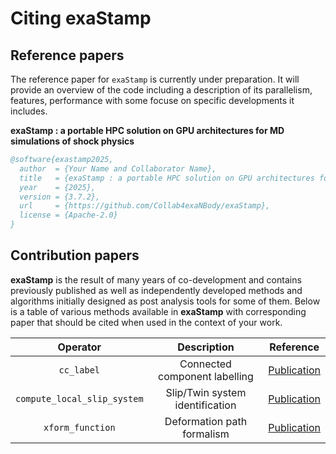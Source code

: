 # Citing exaStamp

## Reference papers

The reference paper for ``exaStamp`` is currently under preparation. It will provide an overview of the code including a description of its parallelism, features, performance with some focuse on specific developments it includes. 

**exaStamp : a portable HPC solution on GPU architectures for MD simulations of shock physics**

```bibtex
@software{exastamp2025,
  author  = {Your Name and Collaborator Name},
  title   = {exaStamp : a portable HPC solution on GPU architectures for MD simulations of shock physics},
  year    = {2025},
  version = {3.7.2},
  url     = {https://github.com/Collab4exaNBody/exaStamp},
  license = {Apache-2.0}
}
```

## Contribution papers

**exaStamp** is the result of many years of co-development and contains previously published as well as independently developed methods and algorithms initially designed as post analysis tools for some of them. Below is a table of various methods available in **exaStamp** with corresponding paper that should be cited when used in the context of your work.

<div align="center">

| Operator | Description | Reference |
|:--------:|:-----------:|:---------:|
| ``cc_label`` | Connected component labelling | [Publication](https://www.sciencedirect.com/science/article/pii/S0010465524003503 "On-the-fly clustering for exascale molecular dynamics simulations") |
| ``compute_local_slip_system`` | Slip/Twin system identification | [Publication](https://www.sciencedirect.com/science/article/pii/S0167663624002813 "Extraction of slip systems and twinning variants from a Lagrangian analysis of molecular dynamics simulations") |
| ``xform_function`` | Deformation path formalism | [Publication](https://www.sciencedirect.com/science/article/pii/S0167663624002813 "Extracting critical stress surfaces of pristine materials using deformation paths in MD simulations") |
</div>


